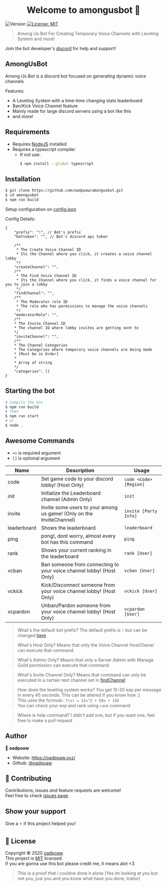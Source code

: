 <h1 align="center">Welcome to amongusbot 👋</h1>
<p>
  <img alt="Version" src="https://img.shields.io/badge/version-1.0.0-blue.svg?cacheSeconds=2592000" />
  <a href="https://github.com/oadpoaw/amongusbot/blob/master/LICENSE" target="_blank">
    <img alt="License: MIT" src="https://img.shields.io/badge/License-MIT-yellow.svg" />
  </a>
</p>

> Among Us Bot For Creating Temporary Voice Channels with Leveling System and more!

Join the bot developer's [discord](https://discord.gg/9X5DVWT) for help and support!

## AmongUsBot
Among Us Bot is a discord bot focused on generating dynamic voice channels 

Features:
- A Leveling System with a time-time changing stats leaderboard
- Ban/Kick Voice Channel feature
- Mainly made for large discord servers using a bot like this
- and more!


## Requirements

- Requires [NodeJS](https://nodejs.org/) installed
- Requires a typescript compiler
  - If not use:
    ```sh
    $ npm install --global typescript
    ```

## Installation

```sh
$ git clone https://github.com/oadpoaw/amongusbot.git
$ cd amongusbot
$ npm run build
```

Setup configuration on [config.json](/dist/config.json) <br>

Config Details:
```jsonc
{
    "prefix": "!", // Bot's prefix
    "bottoken": "", // Bot's discord api token

    /**
     * The Create Voice Channel ID 
     * Its the Channel where you click, it creates a voice channel lobby
     */
    "createChannel": "",
    /**
     * The Find Voice Channel ID
     * Its the Channel where you click, it finds a voice channel for you to join a lobby
     */
    "findChannel": "",
    /**
     * The Moderator role ID
     * The role who has permissions to manage the voice channels
     */
    "moderatorRole": "",
    /**
    * The Invite Channel ID
    * The channel ID where lobby invites are getting sent to
    */
    "inviteChannel": "",
    /**
    * The Channel Categories
    * The Categories where temporary voice channels are being made
    * [Must be in Order]
    *
    * Array of string
    */
    "categories": []
}
```

## Starting the bot

```sh
# Compile the bot
$ npm run build
# then
$ npm run start
# or
$ node .
```

## Awesome Commands

- `<>` is required argument
- `[]` is optional argument

| Name        | Description                                                          | Usage                  |
| ----------- | -------------------------------------------------------------------- | ---------------------- |
| code        | Set game code to your discord lobby! (Host Only)                     | `code <Code> [Region]` |
| init        | Initialize the Leaderboard channel (Admin Only)                      | `init`                 |
| invite      | Invite some users to your among us game! (Only on the InviteChannel) | `invite [Party Info]`  |
| leaderboard | Shows the leaderboard                                                | `leaderboard`          |
| ping        | pong!, dont worry, almost every bot has this command                 | `ping`                 |
| rank        | Shows your current ranking in the leaderboard                        | `rank [User]`          |
| vcban       | Ban someone from connecting to your voice channel lobby! (Host Only) | `vcban [User]`         |
| vckick      | Kick/Disconnect someone from your voice channel lobby! (Host Only)   | `vckick [User]`        |
| vcpardon    | Unban/Pardon someone from your voice channel lobby! (Host Only)      | `vcpardon [User]`      |

> What's the default bot prefix?
The default prefix is `!` but can be changed [here](src/config.ts)

> What's Host Only?
Means that only the Voice Channel Host/Owner can execute that command

> What's Admin Only?
Means that only a Server Admin with Manage Guild permission can execute that command

> What's Invite Channel Only?
Means that command can only be executed in a certain text channel set in [findChannel](src/config.ts)

> How does the leveling system works?
You get 10-20 exp per message in every 45 seconds. This can be altered if you know how ;) <br>
This uses the formula : `f(x) = 15x^2 + 50x + 150` <br>
You can check your exp and rank using `rank` command

> Where is help command?
I didn't add one, but if you want one, feel free to make a pull request


## Author

👤 **oadpoaw**

* Website: https://oadpoaw.xyz/
* Github: [@oadpoaw](https://github.com/oadpoaw)

## 🤝 Contributing

Contributions, issues and feature requests are welcome!<br />Feel free to check [issues page](https://github.com/oadpoaw/amongusbot/issues). 

## Show your support

Give a ⭐️ if this project helped you!

## 📝 License

Copyright © 2020 [oadpoaw](https://github.com/oadpoaw).<br />
This project is [MIT](https://github.com/oadpoaw/amongusbot/blob/master/LICENSE) licensed. <br>
If you are gonna use this bot please credit me, it means alot <3


> This is a proof that i couldve done it alone (Yes im looking at you but not you, just you and you know what have you done, traitor)